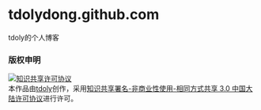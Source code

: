 tdolydong.github.com
====================

tdoly的个人博客

<section>
    <h3>版权申明</h3>
    <a rel="license nofollow" href="http://creativecommons.org/licenses/by-nc-sa/3.0/cn/" target="_blank"><img alt="知识共享许可协议" style="border-width:0" src="http://i.creativecommons.org/l/by-nc-sa/3.0/cn/88x31.png" /></a><br />
    本<span xmlns:dct="http://purl.org/dc/terms/" href="http://purl.org/dc/dcmitype/Text" rel="dct:type">作品</span>由<a xmlns:cc="http://creativecommons.org/ns#" href="http://tdoly.com" property="cc:attributionName" rel="cc:attributionURL" target="_blank">tdoly</a>创作，采用<a rel="license" href="http://creativecommons.org/licenses/by-nc-sa/3.0/cn/" target="_blank">知识共享署名-非商业性使用-相同方式共享 3.0 中国大陆许可协议</a>进行许可。
</section>
